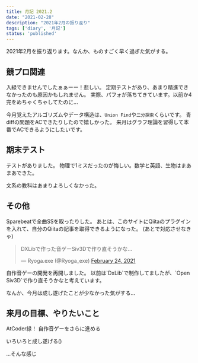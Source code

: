 ```yaml
---
title: 月記 2021.2
date: "2021-02-28"
description: "2021年2月の振り返り"
tags: ['diary', '月記']
status: 'published'
---
```


2021年2月を振り返ります。なんか、ものすごく早く過ぎた気がする。

## 競プロ関連

入緑できませんでしたぁぁーー！悲しい。
定期テストがあり、あまり精進できなかったのも原因かもしれません。
実際、パフォが落ちてきています。以前か4完をめちゃくちゃしてたのに...

今月覚えたアルゴリズムやデータ構造は、`Union Find`や`二分探索`くらいです。
青diffの問題をACできたりしたので嬉しかった。
来月はグラフ理論を習得して本番でACできるようにしたいです。

## 期末テスト

テストがありました。
物理で1ミスだったのが悔しい。数学と英語、生物はまあまあできた。

文系の教科はあまりよろしくなかった。

## その他

Sparebeatで全曲SSを取ったりした。
あとは、このサイトにQiitaのプラグインを入れて、自分のQiitaの記事を取得できるようになった。
(あとで対応させなきゃ)

<blockquote class="twitter-tweet"><p lang="ja" dir="ltr">DXLibで作った音ゲーSiv3Dで作り直そうかな...</p>&mdash; Ryoga.exe (@Ryoga_exe) <a href="https://twitter.com/Ryoga_exe/status/1364644504272179202?ref_src=twsrc%5Etfw">February 24, 2021</a></blockquote>
自作音ゲーの開発を再開しました。
以前は`DxLib`で制作してましたが、`Open Siv3D`で作り直そうかなと考えています。

なんか、今月は成し遂げたことが少なかった気がする...

## 来月の目標、やりたいこと

AtCoder緑！
自作音ゲーをさらに進める

いろいろと成し遂げる()

...そんな感じ